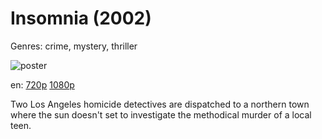 # Insomnia (2002)

Genres: crime, mystery, thriller

![poster](http://image.tmdb.org/t/p/w500/zb0D3vfjcPFvuyHp1mFPOIcYJWH.jpg)

en:
  [720p](magnet:?xt=urn:btih:FA227A1E1FF574C01A4D24D44B1A1FB3C77C5ABC&tr=udp://glotorrents.pw:6969/announce&tr=udp://tracker.opentrackr.org:1337/announce&tr=udp://torrent.gresille.org:80/announce&tr=udp://tracker.openbittorrent.com:80&tr=udp://tracker.coppersurfer.tk:6969&tr=udp://tracker.leechers-paradise.org:6969&tr=udp://p4p.arenabg.ch:1337&tr=udp://tracker.internetwarriors.net:1337)
  [1080p](magnet:?xt=urn:btih:A28C3A1470FE39A9A88A70E48AD37E8DA2AF3FF0&tr=udp://glotorrents.pw:6969/announce&tr=udp://tracker.opentrackr.org:1337/announce&tr=udp://torrent.gresille.org:80/announce&tr=udp://tracker.openbittorrent.com:80&tr=udp://tracker.coppersurfer.tk:6969&tr=udp://tracker.leechers-paradise.org:6969&tr=udp://p4p.arenabg.ch:1337&tr=udp://tracker.internetwarriors.net:1337)
  


Two Los Angeles homicide detectives are dispatched to a northern town where the sun doesn't set to investigate the methodical murder of a local teen.